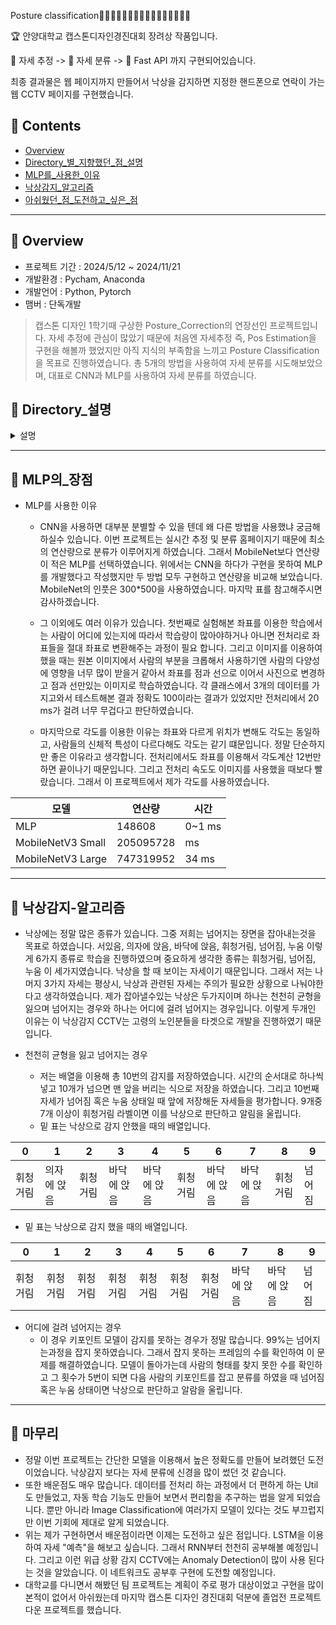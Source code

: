 Posture classification🙎‍♂🙅‍♂🙆‍♂💁‍♂🙋‍♂🙇‍♂🤦‍♂🤷‍♂

🏆 안양대학교 캡스톤디자인경진대회 장려상 작품입니다.

🧬 자세 추정 -> 🧬 자세 분류 -> 📡 Fast API 까지 구현되어있습니다.

최종 결과물은 웹 페이지까지 만들어서 낙상을 감지하면 지정한 핸드폰으로 연락이 가는 웹 CCTV 페이지를 구현했습니다.

## 📂 Contents
  - [Overview](#overview)
  - [Directory_별_지향했던_점_설명](#directory-설명)
  - [MLP를_사용한_이유](#MLP의-장점)
  - [낙상감지_알고리즘](#낙상감지-알고리즘)
  - [아쉬웠던_점_도전하고_싶은_점](#마무리)
    
------------
## 👀 Overview
 - 프로젝트 기간 : 2024/5/12 ~ 2024/11/21
 - 개발환경 : Pycham, Anaconda
 - 개발언어 : Python, Pytorch
 - 맴버 : 단독개발
> 캡스톤 디자인 1학기때 구상한 Posture_Correction의 연장선인 프로젝트입니다. 자세 추정에 관심이 많았기 때문에 처음엔 자세추정 즉, Pos Estimation을 구현을 해볼까 했었지만 아직 지식의 부족함을 느끼고 Posture Classification을 목표로 진행하였습니다. 총 5개의 방법을 사용하여 자세 분류를 시도해보았으며, 대표로 CNN과 MLP를 사용하여 자세 분류를 하였습니다.

## 📂 Directory_설명
<details>
<summary>설명</summary>
<div markdown="1">
  
+ 0.Util
  + CNN, MLP 모델을 학습하기전 데이터들을 전처리할 때 사용하는 프로그램들을 모아두었습니다.
    
+ 01.MLP_With_Coordinates
  + MLP를 사용하여 자세 분류를 한 첫번째 시도입니다.
  + 본 모델은 신체의 좌표들을 인풋으로 받아 학습을 합니다.
  + 인터넷에서 쉽게 찾아볼 수 있는 방법입니다.
    
+ 02.Use_CNN
  + 총 3가지 Image Classification 모델을 사용하여 학습 후 자세 분류를 시도하였습니다.
  + 모델은 MobileNetV3, ResNet50, GoogleNet 으로 선정하였습니다.
  + 논문을 찾아보면 많이 보이는 방법중 하나입니다. 허나 CNN을 사용하면 자세 추정 모델은 안쓰고 그 상황 전체 이미지를 사용하는것 같습니다.

+ 03.2Step_MLP
  + 어깨와 어깨의 길이와 골반과 골반의 길이를 이용하여 가까워지고 멀어지고를 판별하고 몸의 기울기가 0.3 이하 -0.3 이상이면 서있는 상태 아니면 기울어진 상태로 판단하였습니다. <- 이건 인공지능이 아니어서 바로 폐기하였습니다.
  + 이제부터 본격적으로 사용한 몸의 관절 각도를 사용하여 자세를 평가하였습니다.

+ 04.Four_MLP
  + 각도를 이용해 학습을 한 결과 처음에는 80%정도의 정확도가 나왔던걸로 기억합니다. 정확도를 높이기 위해 몇가지 가설을 세워보았습니다. 첫번째 가설로 MLP를 두번쓰면서 첫 MLP는 사람의 몸각도에 따른 클래스 분류 그리고 두번째 MLP는 자세 분류를 하면 정확도가 개선되지 않을까 였습니다. 그래서 첫 MLP에서는 3개의 Class를 분류하고 두번째 MLP는 그 Class에 맞는 동작들로만 분류를 하도록 하였습니다. 하지만 정확도는 개선되지 않아 다른 방법을 시도하게 되었습니다. 이는 05.MLP_With_Angle/5_3/ 에서 더욱 연구해보았습니다.

+ 05.MLP_With_Angle
  + 이 디렉토리에 제가 테스트해본 핵심이 있다고 생각합니다. 우선 대표적으로 RNN, LSTM, 중간 Input 추가, 자동 학습 기능 이렇게 4가지 입니다. 이중 RNN과 LSTM은 얕은 지식을 가지고 했기때문에 나중에 공부를 더 해보고 다시 시도해볼 예정입니다. 중간 Input추가는 말 그대로 신경망 중간에 Input을 추가하는 방법이었습니다. 저는 낙상 감지 CCTV라는 주제로 진행하였기떄문에 사람의 몸 기울기에 정답이 있을거라고 예상했습니다. 그래서 첫 인풋에 몸의 기울기 추가, 중간부분에 추가 등 여러부분에 추가를 해보면서 테스트를 해보았습니다. 결과는 그렇게 좋지않아 다시 처음과 같이 중간에 Input을 추가하지 않는 형태로 진행하였습니다. 자동학습은 06.Find_The_Best에서 다루겠습니다.

+ 06.Find_The_Best
  + 이름 그대로 최고의 모델을 찾는 과정이었습니다. 은닉층의 개수를 변경해가면서 전에 학습이 완료된 모델보다 더 좋은 성능을 낼 수 있는 모델이 있는지 궁금하였습니다. 그래서 2,3,4,5,6 개수의 은닉층을 갖는 모델들을 각각 학습을 하면서, 하나의 모델을 하나의 노드수로 진행하지않고 여러 노드수를 사용해 학습을 각각했습니다. 예를 들어서 은닉층이 두개인 모델의 경우 입력층 - 은닉층 - 은닉층 - 출력층 구조일 텐데 은닉층을 3,3 을 넣어보고 5,5 도 넣어보고 7,7 도 넣는다는 말입니다. 이걸 단일 학습으로 하자니 학교나 회사에 있을 때 학습이 끝날때 시간이 아깝덜라고요. 이때 한 모델당 반나절 정도 걸렸습니다. 그래서 엑셀에 원하는 레이어수와 optimizer, DropOut 을 작성해주면 제가 작성한 모델 구조를 전부 학습을 시켜주는 시스템을 구축하였습니다. 한번 학습을 걸고 이틀 뒤나 사흘뒤에 확인하니 정말 편했던것 같습니다. 이때 은닉층은 늘어날 수록 성능이 좋았으며, 특히 입력층 - 64 - 128 - 256 - 256 - 128 - 64 - 출력층, Adam, DorpOut = 0.2(층 사이마다 다 넣었습니다.) 이 95%의 성능을 보여주어서 발표때 이 모델을 사용하였습니다. 

+ 07.Final_Model
  + 마지막으로 작품에 사용할 모델을 어떤식으로 사용할지 틀을 잡았습니다. 낙상감지는 여러명일 경우 트레이싱 기능이 없기때문에 신뢰도가 없다고 생각하여 1인모드와 다인모드로 나눠서 만들어봤습니다. 1인모드는 낙상감지를 지원하는것에 반해 다인모드는 낙상모드가 가능하지만 1인모드와 다른점은 알고리즘 적용이 아닌 자세 분류 후 특정 자세에 낙상 판정을 하는게 다릅니다. 다른 기능으로는 시크릿 모드라고 frame값을 0으로 채워서 검은 화면 위에 키포인트만 보이게 해보았습니다.

+ 08.Apply_FastAPI 
  + 최종 모델 및 알고리즘들을 FastApi에 적용하였습니다.

</div>
</details>

------------

## 🧬 MLP의_장점

+ MLP를 사용한 이유
  + CNN을 사용하면 대부분 분별할 수 있을 텐데 왜 다른 방법을 사용했냐 궁금해 하실수 있습니다. 이번 프로젝트는 실시간 추정 및 분류 홈페이지기 때문에 최소의 연산량으로 분류가 이루어지게 하였습니다. 그래서 MobileNet보다 연산량이 적은 MLP를 선택하였습니다. 위에서는 CNN을 하다가 구현을 못하여 MLP를 개발했다고 작성했지만 두 방법 모두 구현하고 연산량을 비교해 보았습니다. MobileNet의 인풋은 300*500을 사용하였습니다. 마지막 표를 참고해주시면 감사하겠습니다.

  + 그 이외에도 여러 이유가 있습니다. 첫번째로 실험해본 좌표를 이용한 학습에서는 사람이 어디에 있는지에 따라서 학습량이 많아야하거나 아니면 전처리로 좌표들을 절대 좌표로 변환해주는 과정이 필요 합니다. 그리고 이미지를 이용하여 했을 때는 원본 이미지에서 사람의 부분을 크롭해서 사용하기엔 사람의 다양성에 영향을 너무 많이 받을거 같아서 좌표를 점과 선으로 이어서 사진으로 변경하고 점과 선만있는 이미지로 학습하였습니다. 각 클래스에서 3개의 데이터를 가지고와서 테스트해본 결과 정확도 100이라는 결과가 있었지만 전처리에서 20 ms가 걸려 너무 무겁다고 판단하였습니다.
    
  + 마지막으로 각도를 이용한 이유는 좌표와 다르게 위치가 변해도 각도는 동일하고, 사람들의 신체적 특성이 다르다해도 각도는 같기 떄문입니다. 정말 단순하지만 좋은 이유라고 생각합니다. 전처리에서도 좌표를 이용해서 각도계산 12번만하면 끝이나기 때문입니다. 그리고 전처리 속도도 이미지를 사용했을 때보다 빨랐습니다. 그래서 이 프로젝트에서 제가 각도를 사용하였습니다.

| 모델 | 연산량 | 시간 |
| --- | --- | --- |
| MLP | 148608 | 0~1 ms |
| MobileNetV3 Small | 205095728 | ms |
| MobileNetV3 Large | 747319952 | 34 ms |

------------

## 🤾 낙상감지-알고리즘
+ 낙상에는 정말 많은 종류가 있습니다. 그중 저희는 넘어지는 장면을 잡아내는것을 목표로 하였습니다. 서있음, 의자에 앉음, 바닥에 앉음, 휘청거림, 넘어짐, 누움 이렇게 6가지 종류로 학습을 진행하였으며 중요하게 생각한 종류는 휘청거림, 넘어짐, 누움 이 세가지였습니다. 낙상을 할 때 보이는 자세이기 때문입니다. 그래서 저는 나머지 3가지 자세는 평상시, 낙상과 관련된 자세는 주의가 필요한 상황으로 나눠야한다고 생각하였습니다. 제가 잡아낼수있는 낙상은 두가지이며 하나는 천천히 균형을 잃으며 넘어지는 경우와 하나는 어디에 걸려 넘어지는 경우입니다. 이렇게 두개인 이유는 이 낙상감지 CCTV는 고령의 노인분들을 타겟으로 개발을 진행하였기 때문입니다.

+ 천천히 균형을 잃고 넘어지는 경우
  + 저는 배열을 이용해 총 10번의 감지를 저장하였습니다. 시간의 순서대로 하나씩 넣고 10개가 넘으면 맨 앞을 버리는 식으로 저장을 하였습니다. 그리고 10번째 자세가 넘어짐 혹은 누움 상태일 때 앞에 저장해둔 자세들을 평가합니다. 9개중 7개 이상이 휘청거림 라벨이면 이를 낙상으로 판단하고 알림을 울립니다.
  + 밑 표는 낙상으로 감지 안했을 때의 배열입니다.

| 0 | 1 | 2 | 3 | 4 | 5 | 6 | 7 | 8 | 9 |
| --- | --- | --- | --- | --- | --- | --- | --- | --- | --- |
| 휘청거림 | 의자에 앉음 | 휘청거림 | 바닥에 앉음 | 바닥에 앉음 | 휘청거림 | 바닥에 앉음 | 바닥에 앉음 | 휘청거림 | 넘어짐 |

  + 밑 표는 낙상으로 감지 했을 때의 배열입니다.

| 0 | 1 | 2 | 3 | 4 | 5 | 6 | 7 | 8 | 9 |
| --- | --- | --- | --- | --- | --- | --- | --- | --- | --- |
| 휘청거림 | 휘청거림 | 휘청거림 | 휘청거림 | 휘청거림 | 휘청거림 | 휘청거림 | 바닥에 앉음 | 바닥에 앉음 | 넘어짐 |

+ 어디에 걸려 넘어지는 경우
  + 이 경우 키포인트 모델이 감지를 못하는 경우가 정말 많습니다. 99%는 넘어지는과정을 잡지 못하였습니다. 그래서 잡지 못하는 프레임의 수를 확인하여 이 문제를 해결하였습니다. 모델이 돌아가는데 사람의 형태를 찾지 못한 수를 확인하고 그 횟수가 5번이 되면 다음 사람의 키포인트를 잡고 분류를 하였을 때 넘어짐 혹은 누움 상태이면 낙상으로 판단하고 알람을 울립니다.

------------
 
## 👋 마무리
+ 정말 이번 프로젝트는 간단한 모델을 이용해서 높은 정확도를 만들어 보려했던 도전이었습니다. 낙상감지 보다는 자세 분류에 신경을 많이 썼던 것 같습니다.
+ 또한 배운점도 매우 많습니다. 데이터를 전처리 하는 과정에서 더 편하게 하는 Util도 만들었고, 자동 학습 기능도 만들어 보면서 편리함을 추구하는 법을 알게 되었습니다. 뿐만 아니라 Image Classification에 여러가지 모델이 있다는 것도 부끄럽지만 이번 기회에 제대로 알게 되었습니다.
+ 위는 제가 구현하면서 배운점이라면 이제는 도전하고 싶은 점입니다. LSTM을 이용하여 자세 "예측"을 해보고 싶습니다. 그래서 RNN부터 천천히 공부해볼 예정입니다. 그리고 이런 위급 상황 감지 CCTV에는 Anomaly Detection이 많이 사용 된다는 것을 알았습니다. 이 네트워크도 공부후 구현에 도전할 예정입니다.
+ 대학교를 다니면서 해봤던 팀 프로젝트는 계획이 주로 평가 대상이었고 구현을 많이 본적이 없어서 아쉬웠는데 마지막 캡스톤 디자인 경진대회 덕분에 졸업전 프로젝트 다운 프로젝트를 했습니다. 
